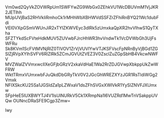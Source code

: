 Vm0wd2QyVkZOVWRpUm1SWFYwZG9WbGx0ZEhkVU1WcDBUVmM1VjJKR2JETlhh
MUpUVjBaS2RHVkliRmhoCk1rMHhWbXBHWVdSSFZrZFhiRnBYQ21Wc1dubFdi
VEI0VXpGSmVWUnJiR2xTYlZKWVEyc3dlRk5zUmxkaQpXR2hvVlhwS1QyTXha
SFZTYkdScFVteHdkMUV5ZUVwbFJrcHhWR3hvVndwTk1VcDVWbGh3UjFsWFRu
Sk8KVm1ScFVtMVNjRlZ0TlVOV1ZrVjVUVlYwVTJKSFVscFpNRnByVjBGd1ZG
SlZjRVpXYlhSVFV6RlZlRk5ZCmJGVUtZVEZ3V0ZsclZuZGpSbHB4VkcwNWFV
MVZWalZVVmxwcllXeGFjbGRzV2xkaVdHaE1Wa2RrZDJGVwpXbkppUkZwWFRW
WktTRmxVUmxwbFJuQkdDbGRyTkV0V2JGcGhWREZXYzJGR1RsTldiWGg2Vmxk
NFlXSkcKU25Sa1JGSldZa1pLZWxaV1dsZFhSVGxXWlVkR1YySlZNVFJXUmxw
SFpHeE5lUXBWYTJ4V1lsUlNURkV5Ck1XRmpNa1l6VUZRd1MwTnVSakppUVQw
OUNncDRaSFE9Cgp3Zmw=

lwy
